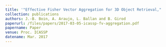 ```yaml
---
title: '"Effective Fisher Vector Aggregation for 3D Object Retrieval,"'
collection: publications
authors: J.-B. Boin, A. Araujo, L. Ballan and B. Girod
paperurl: /files/papers/2017-03-05-icassp-fv-aggregation.pdf
papername: Paper
venue: Proc. ICASSP
datename: Mar. 2017
---
```

